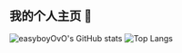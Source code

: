 ## 我的个人主页 👋
![easyboyOvO's GitHub stats](https://github-readme-stats.vercel.app/api?username=easyboyOvO)
![Top Langs](https://github-readme-stats.vercel.app/api/top-langs/?username=easyboyOvO)

<!--
**easyboyOvO/easyboyOvO** is a ✨ _special_ ✨ repository because its `README.md` (this file) appears on your GitHub profile.

Here are some ideas to get you started:

- 🔭 I’m currently working on ...
- 🌱 I’m currently learning ...
- 👯 I’m looking to collaborate on ...
- 🤔 I’m looking for help with ...
- 💬 Ask me about ...
- 📫 How to reach me: ...
- 😄 Pronouns: ...
- ⚡ Fun fact: ...
-->
